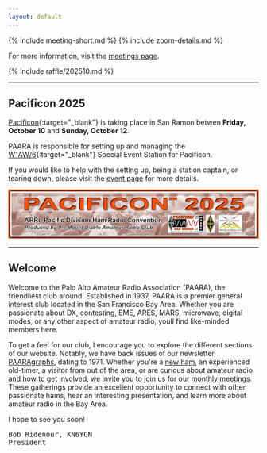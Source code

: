 ```yaml
---
layout: default
---
```

{% include meeting-short.md %}
{% include zoom-details.md %}

For more information, visit the [meetings page](/meetings.html).

{% include raffle/202510.md %}

---

## Pacificon 2025

[Pacificon](https://www.pacificon.org){:target="_blank"} is taking place in San Ramon betwen **Friday, October 10** and **Sunday, October 12**.

PAARA is responsible for setting up and managing the [W1AW/6](https://www.qrz.com/db/W1AW/6){:target="_blank"} Special Event Station for Pacificon.

If you would like to help with the setting up, being a station captain, or tearing down, please visit the [event page](/events/pacificon-2025.html) for more details.

![pacificon2025-logo.jpg](/events/images/pacificon2025-logo.jpg)

---

## Welcome

Welcome to the Palo Alto Amateur Radio Association (PAARA), the friendliest club around.  Established in 1937, PAARA is a premier general interest club located in the San Francisco Bay Area.  Whether you are passionate about DX, contesting, EME, ARES, MARS, microwave, digital modes, or any other aspect of amateur radio, youll find like-minded members here.

To get a feel for our club, I encourage you to explore the different sections of our website.  Notably, we have back issues of our newsletter, [PAARAgraphs](newsletter.md), dating to 1971. Whether you're a [new ham](newham.md), an experienced old-timer, a visitor from out of the area, or are curious about amateur radio and how to get involved, we invite you to join us for our [monthly meetings](meetings.md).  These gatherings provide an excellent opportunity to connect with other passionate hams, hear an interesting presentation, and learn more about amateur radio in the Bay Area.

I hope to see you soon!

<pre>
Bob Ridenour, KN6YGN
President
</pre>
